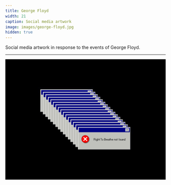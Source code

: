 ```yaml
---
title: George Floyd
width: 21
caption: Social media artwork
image: images/george-floyd.jpg
hidden: true
---
```


Social media artwork in response to the events of George Floyd.

---

![Image](images/george-floyd.jpg) 
